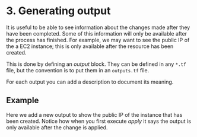 # 3. Generating output

It is useful to be able to see information about the changes made after they have been completed. Some of this information will only be available after the process has finished.
For example, we may want to see the public IP of the a EC2 instance; this is only available after the resource has been created.

This is done by defining an *output* block. They can be defined in any `*.tf` file, but the convention is to put them in an `outputs.tf` file.

For each output you can add a description to document its meaning.


## Example

Here we add a new output to show the public IP of the instance that has been created. Notice how when you first execute *apply* it says the output is only available after the change is applied.